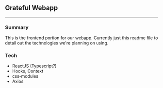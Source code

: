 ## Grateful Webapp
---
### Summary
This is the frontend portion for our webapp. Currently just this readme file to detail out the technologies we're planning on using.

### Tech
- ReactJS (Typescript?) 
 - Hooks, Context
- css-modules
- Axios

